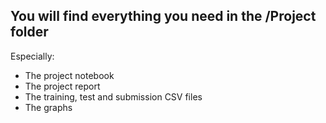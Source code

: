 ## You will find everything you need in the /Project folder

Especially:
- The project notebook
- The project report
- The training, test and submission CSV files
- The graphs
